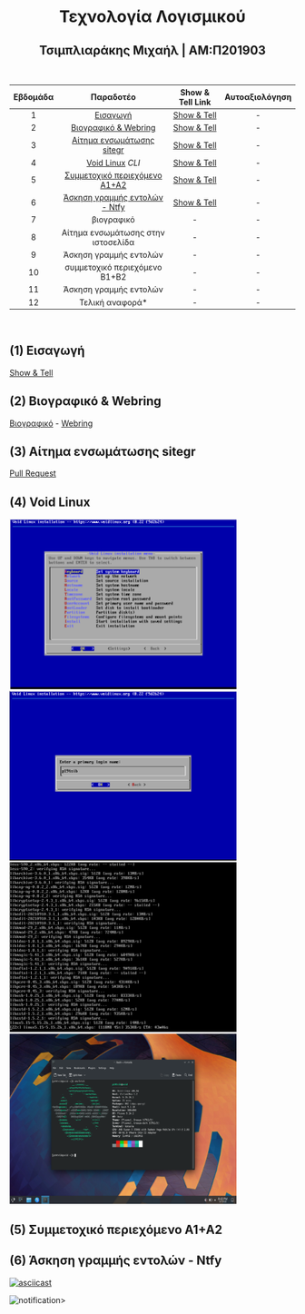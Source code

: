<h1 align=center> Τεχνολογία Λογισμικού </h1>
<h2 align=center> Τσιμπλιαράκης Μιχαήλ | ΑΜ:Π201903 </h2>

<br>
<div align="center">

| Εβδομάδα | Παραδοτέο | Show & Tell Link | Αυτοαξιολόγηση |
| :-: | :-: | :-: | :-: |
| 1 | [Εισαγωγή](#1-εισαγωγή) | [Show & Tell](https://github.com/courses-ionio/help/discussions/71) | - |
| 2 | [Βιογραφικό & Webring](#2-βιογραφικό--webring) | [Show & Tell](https://github.com/courses-ionio/help/discussions/170) | - |
| 3 | [Αίτημα ενσωμάτωσης sitegr](#3-αίτημα-ενσωμάτωσης-sitegr) | [Show & Tell](https://github.com/courses-ionio/help/discussions/385) | - |
| 4 | [Void Linux](#4-void-linux) *CLI* | [Show & Tell](https://github.com/courses-ionio/help/discussions/372) | - |
| 5 | [Συμμετοχικό περιεχόμενο A1+A2](#5-συμμετοχικό-περιεχόμενο-a1a2) | [Show & Tell](https://github.com/courses-ionio/help/discussions/413) | - |
| 6 | [Άσκηση γραμμής εντολών - Ntfy](#6-άσκηση-γραμμής-εντολών---ntfy) | [Show & Tell](https://github.com/courses-ionio/help/discussions/541) | - |
| 7 | βιογραφικό | - | - |
| 8 | Αίτημα ενσωμάτωσης στην ιστοσελίδα | - | - |
| 9 | Άσκηση γραμμής εντολών | - | - |
| 10 | συμμετοχικό περιεχόμενο B1+B2 | - | - |
| 11 | Άσκηση γραμμής εντολών | - | - |
| 12 | Τελική αναφορά* | - | - |
  
</div>
<br>

## (1) Εισαγωγή

  [Show & Tell](https://github.com/courses-ionio/help/discussions/71)

## (2) Βιογραφικό & Webring

  [Βιογραφικό](https://tsimpliarakis.github.io/online-cv/) - [Webring](https://kafeneio-webring.netlify.app/)

## (3) Αίτημα ενσωμάτωσης sitegr

  [Pull Request](https://github.com/ioniodi/sitegr/pull/282)

## (4) Void Linux

<img src="./img/Screenshot%20from%202022-03-13%2019-12-56.png" alt="drawing" width="400"/> <img src="./img/Screenshot%20from%202022-03-13%2019-16-57.png" alt="drawing" width="400"/> <img src="./img/Screenshot%20from%202022-03-13%2019-32-25.png" alt="drawing" width="400"/> <img src="./img/Screenshot%20from%202022-03-13%2020-42-34.png" alt="drawing" width="400" height="300"/>

## (5) Συμμετοχικό περιεχόμενο A1+A2

## (6) Άσκηση γραμμής εντολών - Ntfy

[![asciicast](https://asciinema.org/a/484634.svg)](https://asciinema.org/a/484634)

![notification](https://gfycat.com/breakablepopulargadwall.gif)>
